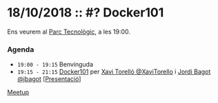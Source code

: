 # 18/10/2018 :: #? Docker101

Ens veurem al [Parc Tecnològic](http://www.openstreetmap.org/way/63929565), a les 19:00.

### Agenda

- `19:00 - 19:15`  Benvinguda
- `19:15 - 21:15`  [Docker101](https://github.com/pygrn/xerrades/issues/41) per [Xavi Torelló @XaviTorello](https://github.com/XaviTorello) i [Jordi Bagot @jbagot](https://github.com/jbagot) [[Presentació](https://github.com/pygrn/docker101)]

[Meetup](https://www.meetup.com/PythonGirona/events/246264474/)

